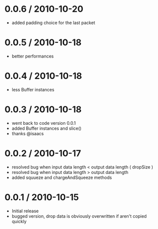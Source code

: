 0.0.6 / 2010-10-20
==================
  
  * added padding choice for the last packet

0.0.5 / 2010-10-18
==================
  
  * better performances

0.0.4 / 2010-10-18
==================
  
  * less Buffer instances

0.0.3 / 2010-10-18
==================
  
  * went back to code version 0.0.1
  * added Buffer instances and slice()
  * thanks @isaacs

0.0.2 / 2010-10-17
==================
  
  * resolved bug when input data length < output data length ( dropSize )
  * resolved bug when input data length > output data length
  * added squueze and chargeAndSqueeze methods
  
0.0.1 / 2010-10-15
==================

  * Initial release
  * bugged version, drop data is obviously overwritten if aren't copied quickly
